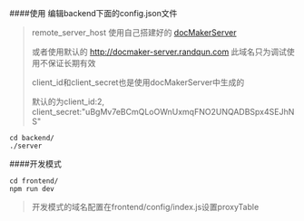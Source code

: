 ####使用
编辑backend下面的config.json文件

>remote_server_host 使用自己搭建好的  [docMakerServer](https://github.com/zhurenkai/docMakerServer)
>
>或者使用默认的 http://docmaker-server.randqun.com 此域名只为调试使用不保证长期有效
>
>client_id和client_secret也是使用docMakerServer中生成的
>
>默认的为client_id:2, client_secret:"uBgMv7eBCmQLoOWnUxmqFNO2UNQADBSpx4SEJhNS"



```
cd backend/
./server
```

####开发模式

```
cd frontend/
npm run dev
```

>开发模式的域名配置在frontend/config/index.js设置proxyTable
